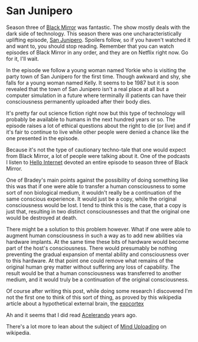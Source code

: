 # San Junipero

Season three of [Black Mirror](https://en.wikipedia.org/wiki/Black_Mirror) was fantastic.  The show mostly deals with the dark side of technology.  This season there was one uncharacteristically uplifting episode, [San Junipero](https://en.wikipedia.org/wiki/San_Junipero).   Spoilers follow, so if you haven't watched it and want to, you should stop reading.  Remember that you can watch episodes of Black Mirror in any order, and they are on Netflix right now. Go for it, I'll wait.

In the episode we follow a young woman named Yorkie who is visiting the party town of San Junipero for the first time.  Though awkward and shy, she falls for a young woman named Kelly.  It seems to be 1987 but it is soon revealed that the town of San Junipero isn't a real place at all but a computer simulation in a future where terminally ill patients can have their consciousness permanently uploaded after their body dies.

It's pretty far out science fiction right now but this type of technology will probably be available to humans in the next hundred years or so.  The episode raises a lot of ethical questions about the right to die (or live) and if it's fair to continue to live while other people were denied a chance like the one presented in the episode. 

Because it's not the type of cautionary techno-tale that one would expect from Black Mirror, a lot of people were talking about it.  One of the podcasts I listen to [Hello Internet](http://www.hellointernet.fm/podcast/74) devoted an entire episode to season three of Black Mirror.

One of Bradey's main points against the possibility of doing something like this was that if one were able to transfer a human consciousness to some sort of non biological medium, it wouldn't really be a continuation of the same conscious experience. It would just be a copy, while the original consciousness would be lost.  I tend to think this is the case, that a copy is just that, resulting in two distinct consciousnesses and that the original one would be destroyed at death.

There might be a solution to this problem however.  What if one were able to augment human consciousness in such a way as to add new abilities via hardware implants.  At the same time these bits of hardware would become part of the host's consciousness.  There would presumably be nothing preventing the gradual expansion of mental ability and consciousness over to this hardware.  At that point one could remove what remains of the original human grey matter without suffering any loss of capability.  The result would be that a human consciousness was transferred to another medium, and it would truly be a continuation of the original consciousness.  

Of course after writing this post, while doing some research I discovered I'm not the first one to think of this sort of thing, as proved by this wikipedia article about a hypothetical external brain, the [exocortex](https://en.wikipedia.org/wiki/Exocortex)

Ah and it seems that I did read [Acelerando](https://en.wikipedia.org/wiki/Accelerando) years ago.

There's a lot more to lean about the subject of [Mind Uploading](https://en.wikipedia.org/wiki/Mind_uploading) on wikipedia.





